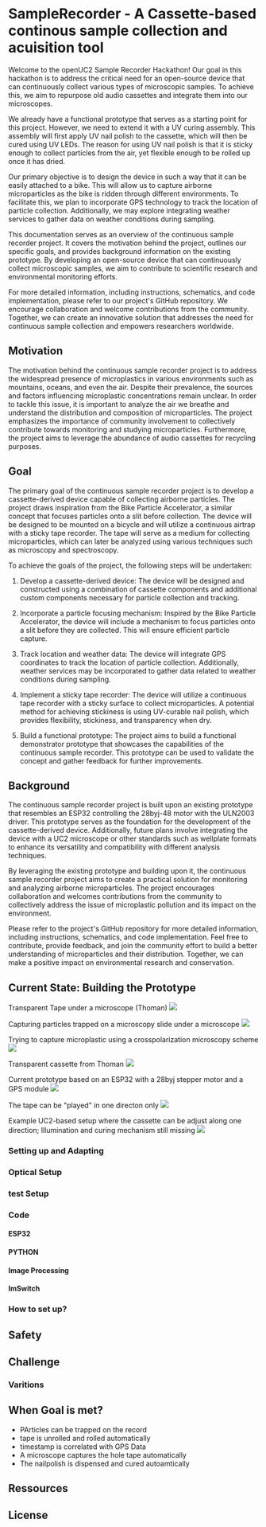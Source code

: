 # SampleRecorder - A Cassette-based continous sample collection and acuisition tool

Welcome to the openUC2 Sample Recorder Hackathon! Our goal in this hackathon is to address the critical need for an open-source device that can continuously collect various types of microscopic samples. To achieve this, we aim to repurpose old audio cassettes and integrate them into our microscopes.

We already have a functional prototype that serves as a starting point for this project. However, we need to extend it with a UV curing assembly. This assembly will first apply UV nail polish to the cassette, which will then be cured using UV LEDs. The reason for using UV nail polish is that it is sticky enough to collect particles from the air, yet flexible enough to be rolled up once it has dried.

Our primary objective is to design the device in such a way that it can be easily attached to a bike. This will allow us to capture airborne microparticles as the bike is ridden through different environments. To facilitate this, we plan to incorporate GPS technology to track the location of particle collection. Additionally, we may explore integrating weather services to gather data on weather conditions during sampling.

This documentation serves as an overview of the continuous sample recorder project. It covers the motivation behind the project, outlines our specific goals, and provides background information on the existing prototype. By developing an open-source device that can continuously collect microscopic samples, we aim to contribute to scientific research and environmental monitoring efforts.

For more detailed information, including instructions, schematics, and code implementation, please refer to our project's GitHub repository. We encourage collaboration and welcome contributions from the community. Together, we can create an innovative solution that addresses the need for continuous sample collection and empowers researchers worldwide.


## Motivation

The motivation behind the continuous sample recorder project is to address the widespread presence of microplastics in various environments such as mountains, oceans, and even the air. Despite their prevalence, the sources and factors influencing microplastic concentrations remain unclear. In order to tackle this issue, it is important to analyze the air we breathe and understand the distribution and composition of microparticles. The project emphasizes the importance of community involvement to collectively contribute towards monitoring and studying microparticles. Furthermore, the project aims to leverage the abundance of audio cassettes for recycling purposes.

## Goal

The primary goal of the continuous sample recorder project is to develop a cassette-derived device capable of collecting airborne particles. The project draws inspiration from the Bike Particle Accelerator, a similar concept that focuses particles onto a slit before collection. The device will be designed to be mounted on a bicycle and will utilize a continuous airtrap with a sticky tape recorder. The tape will serve as a medium for collecting microparticles, which can later be analyzed using various techniques such as microscopy and spectroscopy.

To achieve the goals of the project, the following steps will be undertaken:

1. Develop a cassette-derived device: The device will be designed and constructed using a combination of cassette components and additional custom components necessary for particle collection and tracking.

2. Incorporate a particle focusing mechanism: Inspired by the Bike Particle Accelerator, the device will include a mechanism to focus particles onto a slit before they are collected. This will ensure efficient particle capture.

3. Track location and weather data: The device will integrate GPS coordinates to track the location of particle collection. Additionally, weather services may be incorporated to gather data related to weather conditions during sampling.

4. Implement a sticky tape recorder: The device will utilize a continuous tape recorder with a sticky surface to collect microparticles. A potential method for achieving stickiness is using UV-curable nail polish, which provides flexibility, stickiness, and transparency when dry.

5. Build a functional prototype: The project aims to build a functional demonstrator prototype that showcases the capabilities of the continuous sample recorder. This prototype can be used to validate the concept and gather feedback for further improvements.

## Background

The continuous sample recorder project is built upon an existing prototype that resembles an ESP32 controlling the 28byj-48 motor with the ULN2003 driver. This prototype serves as the foundation for the development of the cassette-derived device. Additionally, future plans involve integrating the device with a UC2 microscope or other standards such as wellplate formats to enhance its versatility and compatibility with different analysis techniques.

By leveraging the existing prototype and building upon it, the continuous sample recorder project aims to create a practical solution for monitoring and analyzing airborne microparticles. The project encourages collaboration and welcomes contributions from the community to collectively address the issue of microplastic pollution and its impact on the environment.

Please refer to the project's GitHub repository for more detailed information, including instructions, schematics, and code implementation. Feel free to contribute, provide feedback, and join the community effort to build a better understanding of microparticles and their distribution. Together, we can make a positive impact on environmental research and conservation.

## Current State: Building the Prototype


Transparent Tape under a microscope (Thoman)
![](./IMAGES/2023-02-01-075829111.gif)

Capturing particles trapped on a microscopy slide under a microscope
![](./IMAGES/2023-02-06-093656930.gif)

Trying to capture microplastic using  a crosspolarization microscopy scheme
![](./IMAGES/2023-02-06-094908047.gif)

Transparent cassette from Thoman
![](./IMAGES/IMG_20230131_215132.jpg)

Current prototype based on an ESP32 with a 28byj stepper motor and a GPS module
![](./IMAGES/IMG_20230703_084535.jpg)

The tape can be "played" in one directon only
![](./IMAGES/IMG_20230703_084540.jpg)

Example UC2-based setup where the cassette can be adjust along one direction; Illumination and curing mechanism still missing
![](./IMAGES/VID_20230206_170533.gif)


### Setting up and Adapting

### Optical Setup


### test Setup

### Code


#### ESP32


#### PYTHON

#### Image Processing


#### ImSwitch

### How to set up?

## Safety

## Challenge

### Varitions

## When Goal is met?

- PArticles can be trapped on the record
- tape is unrolled and rolled automatically
- timestamp is correlated with GPS Data
- A microscope captures the hole tape automatically
- The nailpolish is dispensed and cured autoamtically

## Ressources


## License
